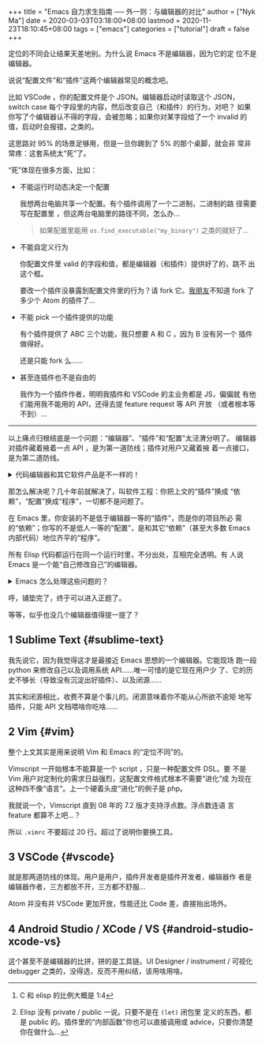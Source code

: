 +++
title = "Emacs 自力求生指南 ── 外一则：与编辑器的对比"
author = ["Nyk Ma"]
date = 2020-03-03T03:18:00+08:00
lastmod = 2020-11-23T18:10:45+08:00
tags = ["emacs"]
categories = ["tutorial"]
draft = false
+++

定位的不同会让结果天差地别。为什么说 Emacs 不是编辑器，因为它的定
位不是编辑器。

说说“配置文件”和“插件”这两个编辑器常见的概念吧。

比如 VSCode ，你的配置文件是个 JSON。编辑器启动时读取这个 JSON，
switch case 每个字段里的内容，然后改变自己（和插件）的行为，对吧？
如果你写了个编辑器认不得的字段，会被忽略；如果你对某字段给了一个
invalid 的值，启动时会报错，之类的。

这思路对 95% 的场景足够用，但是一旦你踢到了 5% 的那个桌脚，就会非
常非常疼：这套系统太“死”了。

“死”体现在很多方面，比如：

-   不能运行时动态决定一个配置

    我想两台电脑共享一个配置。有个插件调用了一个二进制，二进制的路
    径需要写在配置里 ，但这两台电脑里的路径不同，怎么办…

    > 如果配置里能用 `os.find_executable("my_binary")` 之类的就好了…

-   不能自定义行为

    你配置文件里 valid 的字段和值，都是编辑器（和插件）提供好了的，跳不
    出这个框。

    要改一个插件没暴露到配置文件里的行为？请 fork 它。[我朋友](https://twitter.com/xream)不知道 fork 了多少个
    Atom 的插件了…

-   不能 pick 一个插件提供的功能

    有个插件提供了 ABC 三个功能，我只想要 A 和 C ，因为 B 没有另一个
    插件做得好。

    还是只能 fork 么……

-   甚至连插件也不是自由的

    我作为一个插件作者，明明我插件和 VSCode 的主业务都是 JS，偏偏就
    有他们能用我不能用的 API，还得去提 feature request 等 API 开放
    （或者根本等不到）…

---

以上痛点归根结底是一个问题：“编辑器”、“插件”和“配置”太泾渭分明了。
编辑器对插件藏着掖着一点 API ，是为第一道防线；插件对用户又藏着掖
着一点接口，是为第二道防线。

<details>
<summary>
代码编辑器和其它软件产品是不一样的！
</summary>
<p class="details">

编辑器作者、插件作者和用户都是程序员，大家都是朋友，为什么要互相使
绊子呢？为什么还要用做产品的思路做代码编辑器呢？为什么编辑器要用配
置文件这种有限暴露自己接口的方式来“防”着自己的用户？为什么编辑器要
用 API 这种有限暴露自己接口的方式来“防”着插件作者？如果你踢过上文
的桌脚，你会理解我在说什么。
</p>
</details>

那怎么解决呢？几十年前就解决了，叫软件工程：你把上文的“插件”换成
“依赖”，“配置”换成“程序”，一切都不是问题了。

在 Emacs 里，你安装的不是低于编辑器一等的“插件”，而是你的项目所必
需的“依赖”；你写的不是低人一等的“配置”，是和其它“依赖”（甚至大多数
Emacs 内部代码）地位齐平的“程序”。

所有 Elisp 代码都运行在同一个运行时里，不分出处，互相完全透明。有
人说 Emacs 是一个能“自己修改自己”的编辑器。

<details>
<summary>
Emacs 怎么处理这些问题的？
</summary>
<p class="details">

-   运行时动态生成值

    你写的“配置”实际上为 Elisp 程序，比如

    ```elisp
    ;; ~/.emacs.d/init.el
    ;; setq: 设置全局变量的值
    (setq lsp-java-java-path
      (executable-find "java"))
    ```

-   自定义行为

    Elisp 可以给任意函数“包”一个洋葱 proxy ，这个功能叫 advice，它可
    以让你在不拆开或者重定义原函数的情况下修改一个函数的行为，而原函
    数完全无感。举个例子：

    ```elisp
    (defun nema-add-number (a b)
      "把 A 和 B 相加，很简单的函数"
      (+ a b))

    ;; 函数名无所谓，它比原函数多一个参数 orig-fn 表示原函数
    (defun advice@nema-add-number (orig-fn a b)
      (let* ((result (funcall orig-fn (+ 1 a) (* 2 b)))) ;; 修改传入原始函数的参数再 call
        (message (format "A, B, result: %i, %i, %i" a b result))
        result))

    ;; 把新函数包在原函数外面
    (advice-add 'nema-add-number :around 'advice@nema-add-number)

    ;; 现在 call 原函数会让 advice 生效

    (nema-add-number 1 2)
    ;; 上面的调用返回变成了 6
    ;; 并且 *Messages* 里多了 log ： A, B, result: 1, 2, 6
    ```

-   pick 一个插件提供的功能

    `(require)` 一个插件一般只是引入一批函数，要想用它改变环境还得调
    用它。比如 [elixir-mode](https://github.com/elixir-editors/emacs-elixir) 提供了一个格式化代码的方法
    `(elixir-format)` ，但它何时被调用完全取决于你。官方有一个
    sample ，每次保存文件时都 format：

    ```elisp
    ;; ~/.emacs.d/init.el
    ;; Create a buffer-local hook to run elixir-format on save, only when we enable elixir-mode.
    ;; 用 C-h f 和 C-h v 查看各个函数及变量的意义
    (add-hook 'elixir-mode-hook
              (lambda () (add-hook 'before-save-hook 'elixir-format nil t)))
    ```

    在此基础上，如果精细点，只针对以 `.model.ex` 结尾的文件开启自动
     format 呢？

    ```elisp
    ;; ~/.emacs.d/init.el
    ;; Create a buffer-local hook to run elixir-format on save, only when we enable elixir-mode.
    (add-hook 'elixir-mode-hook
              (lambda ()
                (if (string-match "\\.model\\.ex$" (buffer-name))
                    (add-hook 'before-save-hook 'elixir-format nil t))))
    ```

    或者不用任何自动流程，我偶尔手动调用一下就够了： `M-x elixir-format RET`

-   三方平等

    所有 Elisp 代码都是平等的。Emacs 主要代码 [80% 是 Elisp](https://github.com/emacs-mirror/emacs)&nbsp;[^fn:1]，插件和你
    的配置也都是 Elisp。所有 Elisp 在同一个运行时下，互相完全透明[^fn:2]。
    你可以任意组合 Emacs 自带函数、插件 A 的函数、插件 B 的函数和你
    自己写的函数。
</p>
</details>

呼，铺垫完了，终于可以进入正题了。

等等，似乎也没几个编辑器值得提一提了？


## <span class="section-num">1</span> Sublime Text {#sublime-text}

我先说它，因为我觉得这才是最接近 Emacs 思想的一个编辑器。它能现场
跑一段 python 来修改自己以及调用系统 API……唯一可惜的是它现在用户少
了、它的历史不够长（导致没有沉淀出好插件）、以及闭源……

其实和闭源相比，收费不算是个事儿的。闭源意味着你不能从心所欲不逾矩
地写插件，只能 API 文档喂啥你吃啥……


## <span class="section-num">2</span> Vim {#vim}

整个上文其实是用来说明 Vim 和 Emacs 的“定位不同”的。

Vimscript 一开始根本不能算是一个 script ，只是一种配置文件 DSL。要
不是 Vim 用户对定制化的需求日益强烈，这配置文件格式根本不需要“进化”成
为现在这种四不像“语言”。上一个硬着头皮“进化”的例子是 php。

我就说一个，Vimscript 直到 08 年的 7.2 版才支持浮点数。浮点数连语
言 feature 都算不上吧…？

所以 `.vimrc` 不要超过 20 行。超过了说明你要换工具。


## <span class="section-num">3</span> VSCode {#vscode}

就是那两道防线的体现。用户是用户，插件开发者是插件开发者，编辑器作
者是编辑器作者，三方都放不开，三方都不舒服…

Atom 并没有并 VSCode 更加开放，性能还比 Code 差，直接抬出场外。


## <span class="section-num">4</span> Android Studio / XCode / VS {#android-studio-xcode-vs}

这个甚至不是编辑器的比拼，拼的是工具链。UI Designer / instrument /
可视化 debugger 之类的，没得选，反而不用纠结，该用啥用啥。

[^fn:1]: C 和 elisp 的比例大概是 1:4
[^fn:2]: Elisp 没有 private / public 一说。只要不是在 `(let)` 闭包里 定义的东西，都是 public 的。插件里的“内部函数”你也可以直接调用或 advice，只要你清楚你在做什么…
